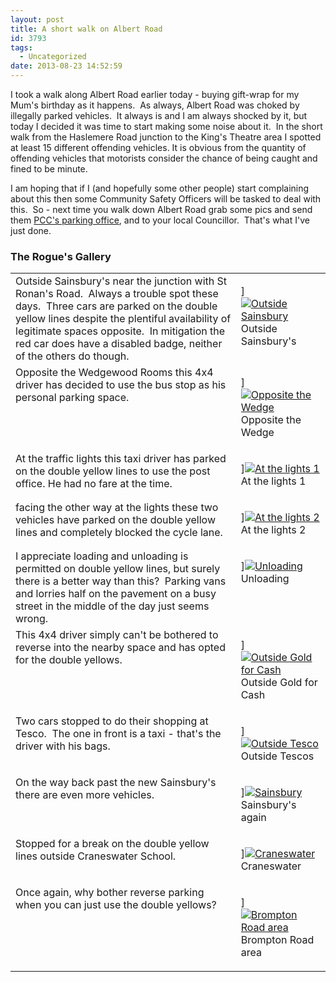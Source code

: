 ```yaml
---
layout: post
title: A short walk on Albert Road
id: 3793
tags:
  - Uncategorized
date: 2013-08-23 14:52:59
---
```


I took a walk along Albert Road earlier today - buying gift-wrap for my Mum's birthday as it happens.  As always, Albert Road was choked by illegally parked vehicles.  It always is and I am always shocked by it, but today I decided it was time to start making some noise about it.  In the short walk from the Haslemere Road junction to the King's Theatre area I spotted at least 15 different offending vehicles. It is obvious from the quantity of offending vehicles that motorists consider the chance of being caught and fined to be minute.

I am hoping that if I (and hopefully some other people) start complaining about this then some Community Safety Officers will be tasked to deal with this.  So - next time you walk down Albert Road grab some pics and send them [PCC's parking office](http://www.portsmouth.gov.uk/living/parking.html "PCC Parking Office"), and to your local Councillor.  That's what I've just done.

### The Rogue's Gallery

<table width="100%">
<tbody>
<tr valign="top">
<td>Outside Sainsbury's near the junction with St Ronan's Road.  Always a trouble spot these days.  Three cars are parked on the double yellow lines despite the plentiful availability of legitimate spaces opposite.  In mitigation the red car does have a disabled badge, neither of the others do though.</td>
<td>

][![Outside Sainsbury](http://www.pompeybug.co.uk/wp-content/uploads/2013/08/IMG_0107-150x150.jpg)](http://www.pompeybug.co.uk/wp-content/uploads/2013/08/IMG_0107.jpg) Outside Sainsbury's</figure></td>
</tr>
<tr valign="top">
<td>Opposite the Wedgewood Rooms this 4x4 driver has decided to use the bus stop as his personal parking space.</td>
<td>

][![Opposite the Wedge](http://www.pompeybug.co.uk/wp-content/uploads/2013/08/IMG_0109-150x150.jpg)](http://www.pompeybug.co.uk/wp-content/uploads/2013/08/IMG_0109.jpg) Opposite the Wedge</figure></td>
</tr>
<tr valign="top">
<td>At the traffic lights this taxi driver has parked on the double yellow lines to use the post office. He had no fare at the time.</td>
<td>

][![At the lights 1](http://www.pompeybug.co.uk/wp-content/uploads/2013/08/IMG_0111-150x150.jpg "At the lights 1")](http://www.pompeybug.co.uk/wp-content/uploads/2013/08/IMG_0111.jpg) At the lights 1</figure></td>
</tr>
<tr valign="top">
<td>facing the other way at the lights these two vehicles have parked on the double yellow lines and completely blocked the cycle lane.</td>
<td>

][![At the lights 2](http://www.pompeybug.co.uk/wp-content/uploads/2013/08/IMG_0113-150x150.jpg)](http://www.pompeybug.co.uk/wp-content/uploads/2013/08/IMG_0113.jpg) At the lights 2</figure></td>
</tr>
<tr valign="top">
<td>I appreciate loading and unloading is permitted on double yellow lines, but surely there is a better way than this?  Parking vans and lorries half on the pavement on a busy street in the middle of the day just seems wrong.</td>
<td>

][![Unloading](http://www.pompeybug.co.uk/wp-content/uploads/2013/08/IMG_0115-150x150.jpg "Unloading")](http://www.pompeybug.co.uk/wp-content/uploads/2013/08/IMG_0115.jpg) Unloading</figure></td>
</tr>
<tr valign="top">
<td>This 4x4 driver simply can't be bothered to reverse into the nearby space and has opted for the double yellows.</td>
<td>

][![Outside Gold for Cash](http://www.pompeybug.co.uk/wp-content/uploads/2013/08/IMG_0117-150x150.jpg "Outside Gold for Cash")](http://www.pompeybug.co.uk/wp-content/uploads/2013/08/IMG_0117.jpg) Outside Gold for Cash</figure></td>
</tr>
<tr valign="top">
<td>Two cars stopped to do their shopping at Tesco.  The one in front is a taxi - that's the driver with his bags.</td>
<td>

][![Outside Tesco](http://www.pompeybug.co.uk/wp-content/uploads/2013/08/IMG_0118-150x150.jpg)](http://www.pompeybug.co.uk/wp-content/uploads/2013/08/IMG_0118.jpg) Outside Tescos</figure></td>
</tr>
<tr valign="top">
<td>On the way back past the new Sainsbury's there are even more vehicles.</td>
<td>

][![Sainsbury](http://www.pompeybug.co.uk/wp-content/uploads/2013/08/IMG_0121-150x150.jpg)](http://www.pompeybug.co.uk/wp-content/uploads/2013/08/IMG_0121.jpg) Sainsbury's again</figure></td>
</tr>
<tr valign="top">
<td>Stopped for a break on the double yellow lines outside Craneswater School.</td>
<td>

][![Craneswater](http://www.pompeybug.co.uk/wp-content/uploads/2013/08/IMG_0123-150x150.jpg)](http://www.pompeybug.co.uk/wp-content/uploads/2013/08/IMG_0123.jpg) Craneswater</figure></td>
</tr>
<tr valign="top">
<td>Once again, why bother reverse parking when you can just use the double yellows?</td>
<td>

][![Brompton Road area](http://www.pompeybug.co.uk/wp-content/uploads/2013/08/IMG_0124-150x150.jpg)](http://www.pompeybug.co.uk/wp-content/uploads/2013/08/IMG_0124.jpg) Brompton Road area</figure></td>
</tr>
</tbody>
</table>
